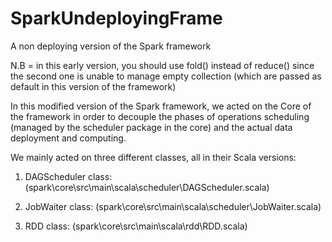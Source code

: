 # SparkUndeployingFrame
A non deploying version of the Spark framework

N.B = in this early version, you should use fold() instead of reduce() since the second one is unable
      to manage empty collection (which are passed as default in this version of the framework)

In this modified version of the Spark framework, we acted on the Core of the framework in order to decouple the phases of
operations scheduling (managed by the scheduler package in the core) and the actual data deployment and computing.

We mainly acted on three different classes, all in their Scala versions:

1) DAGScheduler class: (spark\core\src\main\scala\scheduler\DAGScheduler.scala)

2) JobWaiter class: (spark\core\src\main\scala\scheduler\JobWaiter.scala)

3) RDD class: (spark\core\src\main\scala\rdd\RDD.scala)
